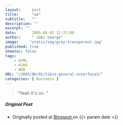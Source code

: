 ```yaml
---
layout:     post
title:      "aa"
subtitle:   ""
description: ""
excerpt: ""
date:       2005-06-01 11:37:00
author:     " Jobi George"
image:     "static/img/grey-transparent.jpg"
published: true
showtoc: false 
tags:
    - HTML
    - AJAX
    - WEB
URL: "/2005/06/02/tibco-general-interface3/"
categories: [ Business ]
---
```


> “Yeah It's on. ”



##### Original Post

* Originally posted at [ Blogspot ]( ) on {{< param date >}}


